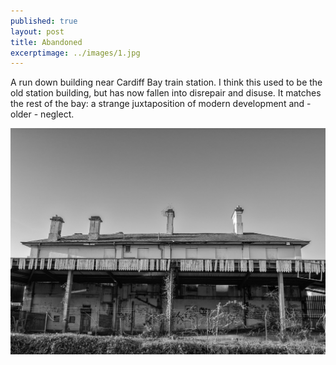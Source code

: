 ```yaml
---
published: true
layout: post
title: Abandoned 
excerptimage: ../images/1.jpg
---
```


A run down building near Cardiff Bay train station. I think this used to be the old station building, but has now fallen into disrepair and disuse. It matches the rest of the bay: a strange juxtaposition of modern development and - older - neglect. 

![Image 1/365](../images/1.jpg)
